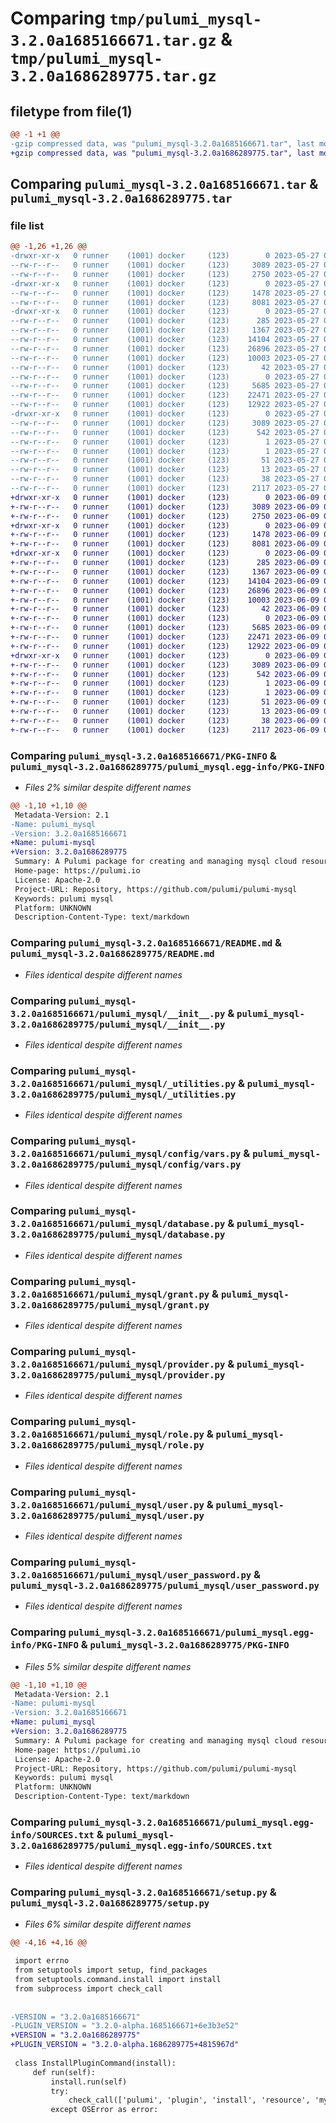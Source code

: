 # Comparing `tmp/pulumi_mysql-3.2.0a1685166671.tar.gz` & `tmp/pulumi_mysql-3.2.0a1686289775.tar.gz`

## filetype from file(1)

```diff
@@ -1 +1 @@
-gzip compressed data, was "pulumi_mysql-3.2.0a1685166671.tar", last modified: Sat May 27 06:04:41 2023, max compression
+gzip compressed data, was "pulumi_mysql-3.2.0a1686289775.tar", last modified: Fri Jun  9 05:56:59 2023, max compression
```

## Comparing `pulumi_mysql-3.2.0a1685166671.tar` & `pulumi_mysql-3.2.0a1686289775.tar`

### file list

```diff
@@ -1,26 +1,26 @@
-drwxr-xr-x   0 runner    (1001) docker     (123)        0 2023-05-27 06:04:40.997201 pulumi_mysql-3.2.0a1685166671/
--rw-r--r--   0 runner    (1001) docker     (123)     3089 2023-05-27 06:04:40.997201 pulumi_mysql-3.2.0a1685166671/PKG-INFO
--rw-r--r--   0 runner    (1001) docker     (123)     2750 2023-05-27 06:04:40.000000 pulumi_mysql-3.2.0a1685166671/README.md
-drwxr-xr-x   0 runner    (1001) docker     (123)        0 2023-05-27 06:04:40.997201 pulumi_mysql-3.2.0a1685166671/pulumi_mysql/
--rw-r--r--   0 runner    (1001) docker     (123)     1478 2023-05-27 06:04:40.000000 pulumi_mysql-3.2.0a1685166671/pulumi_mysql/__init__.py
--rw-r--r--   0 runner    (1001) docker     (123)     8081 2023-05-27 06:04:40.000000 pulumi_mysql-3.2.0a1685166671/pulumi_mysql/_utilities.py
-drwxr-xr-x   0 runner    (1001) docker     (123)        0 2023-05-27 06:04:40.997201 pulumi_mysql-3.2.0a1685166671/pulumi_mysql/config/
--rw-r--r--   0 runner    (1001) docker     (123)      285 2023-05-27 06:04:40.000000 pulumi_mysql-3.2.0a1685166671/pulumi_mysql/config/__init__.py
--rw-r--r--   0 runner    (1001) docker     (123)     1367 2023-05-27 06:04:40.000000 pulumi_mysql-3.2.0a1685166671/pulumi_mysql/config/vars.py
--rw-r--r--   0 runner    (1001) docker     (123)    14104 2023-05-27 06:04:40.000000 pulumi_mysql-3.2.0a1685166671/pulumi_mysql/database.py
--rw-r--r--   0 runner    (1001) docker     (123)    26896 2023-05-27 06:04:40.000000 pulumi_mysql-3.2.0a1685166671/pulumi_mysql/grant.py
--rw-r--r--   0 runner    (1001) docker     (123)    10003 2023-05-27 06:04:40.000000 pulumi_mysql-3.2.0a1685166671/pulumi_mysql/provider.py
--rw-r--r--   0 runner    (1001) docker     (123)       42 2023-05-27 06:04:40.000000 pulumi_mysql-3.2.0a1685166671/pulumi_mysql/pulumi-plugin.json
--rw-r--r--   0 runner    (1001) docker     (123)        0 2023-05-27 06:04:40.000000 pulumi_mysql-3.2.0a1685166671/pulumi_mysql/py.typed
--rw-r--r--   0 runner    (1001) docker     (123)     5685 2023-05-27 06:04:40.000000 pulumi_mysql-3.2.0a1685166671/pulumi_mysql/role.py
--rw-r--r--   0 runner    (1001) docker     (123)    22471 2023-05-27 06:04:40.000000 pulumi_mysql-3.2.0a1685166671/pulumi_mysql/user.py
--rw-r--r--   0 runner    (1001) docker     (123)    12922 2023-05-27 06:04:40.000000 pulumi_mysql-3.2.0a1685166671/pulumi_mysql/user_password.py
-drwxr-xr-x   0 runner    (1001) docker     (123)        0 2023-05-27 06:04:40.997201 pulumi_mysql-3.2.0a1685166671/pulumi_mysql.egg-info/
--rw-r--r--   0 runner    (1001) docker     (123)     3089 2023-05-27 06:04:40.000000 pulumi_mysql-3.2.0a1685166671/pulumi_mysql.egg-info/PKG-INFO
--rw-r--r--   0 runner    (1001) docker     (123)      542 2023-05-27 06:04:40.000000 pulumi_mysql-3.2.0a1685166671/pulumi_mysql.egg-info/SOURCES.txt
--rw-r--r--   0 runner    (1001) docker     (123)        1 2023-05-27 06:04:40.000000 pulumi_mysql-3.2.0a1685166671/pulumi_mysql.egg-info/dependency_links.txt
--rw-r--r--   0 runner    (1001) docker     (123)        1 2023-05-27 06:04:40.000000 pulumi_mysql-3.2.0a1685166671/pulumi_mysql.egg-info/not-zip-safe
--rw-r--r--   0 runner    (1001) docker     (123)       51 2023-05-27 06:04:40.000000 pulumi_mysql-3.2.0a1685166671/pulumi_mysql.egg-info/requires.txt
--rw-r--r--   0 runner    (1001) docker     (123)       13 2023-05-27 06:04:40.000000 pulumi_mysql-3.2.0a1685166671/pulumi_mysql.egg-info/top_level.txt
--rw-r--r--   0 runner    (1001) docker     (123)       38 2023-05-27 06:04:40.997201 pulumi_mysql-3.2.0a1685166671/setup.cfg
--rw-r--r--   0 runner    (1001) docker     (123)     2117 2023-05-27 06:04:40.000000 pulumi_mysql-3.2.0a1685166671/setup.py
+drwxr-xr-x   0 runner    (1001) docker     (123)        0 2023-06-09 05:56:59.678478 pulumi_mysql-3.2.0a1686289775/
+-rw-r--r--   0 runner    (1001) docker     (123)     3089 2023-06-09 05:56:59.678478 pulumi_mysql-3.2.0a1686289775/PKG-INFO
+-rw-r--r--   0 runner    (1001) docker     (123)     2750 2023-06-09 05:56:59.000000 pulumi_mysql-3.2.0a1686289775/README.md
+drwxr-xr-x   0 runner    (1001) docker     (123)        0 2023-06-09 05:56:59.678478 pulumi_mysql-3.2.0a1686289775/pulumi_mysql/
+-rw-r--r--   0 runner    (1001) docker     (123)     1478 2023-06-09 05:56:59.000000 pulumi_mysql-3.2.0a1686289775/pulumi_mysql/__init__.py
+-rw-r--r--   0 runner    (1001) docker     (123)     8081 2023-06-09 05:56:59.000000 pulumi_mysql-3.2.0a1686289775/pulumi_mysql/_utilities.py
+drwxr-xr-x   0 runner    (1001) docker     (123)        0 2023-06-09 05:56:59.678478 pulumi_mysql-3.2.0a1686289775/pulumi_mysql/config/
+-rw-r--r--   0 runner    (1001) docker     (123)      285 2023-06-09 05:56:59.000000 pulumi_mysql-3.2.0a1686289775/pulumi_mysql/config/__init__.py
+-rw-r--r--   0 runner    (1001) docker     (123)     1367 2023-06-09 05:56:59.000000 pulumi_mysql-3.2.0a1686289775/pulumi_mysql/config/vars.py
+-rw-r--r--   0 runner    (1001) docker     (123)    14104 2023-06-09 05:56:59.000000 pulumi_mysql-3.2.0a1686289775/pulumi_mysql/database.py
+-rw-r--r--   0 runner    (1001) docker     (123)    26896 2023-06-09 05:56:59.000000 pulumi_mysql-3.2.0a1686289775/pulumi_mysql/grant.py
+-rw-r--r--   0 runner    (1001) docker     (123)    10003 2023-06-09 05:56:59.000000 pulumi_mysql-3.2.0a1686289775/pulumi_mysql/provider.py
+-rw-r--r--   0 runner    (1001) docker     (123)       42 2023-06-09 05:56:59.000000 pulumi_mysql-3.2.0a1686289775/pulumi_mysql/pulumi-plugin.json
+-rw-r--r--   0 runner    (1001) docker     (123)        0 2023-06-09 05:56:59.000000 pulumi_mysql-3.2.0a1686289775/pulumi_mysql/py.typed
+-rw-r--r--   0 runner    (1001) docker     (123)     5685 2023-06-09 05:56:59.000000 pulumi_mysql-3.2.0a1686289775/pulumi_mysql/role.py
+-rw-r--r--   0 runner    (1001) docker     (123)    22471 2023-06-09 05:56:59.000000 pulumi_mysql-3.2.0a1686289775/pulumi_mysql/user.py
+-rw-r--r--   0 runner    (1001) docker     (123)    12922 2023-06-09 05:56:59.000000 pulumi_mysql-3.2.0a1686289775/pulumi_mysql/user_password.py
+drwxr-xr-x   0 runner    (1001) docker     (123)        0 2023-06-09 05:56:59.678478 pulumi_mysql-3.2.0a1686289775/pulumi_mysql.egg-info/
+-rw-r--r--   0 runner    (1001) docker     (123)     3089 2023-06-09 05:56:59.000000 pulumi_mysql-3.2.0a1686289775/pulumi_mysql.egg-info/PKG-INFO
+-rw-r--r--   0 runner    (1001) docker     (123)      542 2023-06-09 05:56:59.000000 pulumi_mysql-3.2.0a1686289775/pulumi_mysql.egg-info/SOURCES.txt
+-rw-r--r--   0 runner    (1001) docker     (123)        1 2023-06-09 05:56:59.000000 pulumi_mysql-3.2.0a1686289775/pulumi_mysql.egg-info/dependency_links.txt
+-rw-r--r--   0 runner    (1001) docker     (123)        1 2023-06-09 05:56:59.000000 pulumi_mysql-3.2.0a1686289775/pulumi_mysql.egg-info/not-zip-safe
+-rw-r--r--   0 runner    (1001) docker     (123)       51 2023-06-09 05:56:59.000000 pulumi_mysql-3.2.0a1686289775/pulumi_mysql.egg-info/requires.txt
+-rw-r--r--   0 runner    (1001) docker     (123)       13 2023-06-09 05:56:59.000000 pulumi_mysql-3.2.0a1686289775/pulumi_mysql.egg-info/top_level.txt
+-rw-r--r--   0 runner    (1001) docker     (123)       38 2023-06-09 05:56:59.678478 pulumi_mysql-3.2.0a1686289775/setup.cfg
+-rw-r--r--   0 runner    (1001) docker     (123)     2117 2023-06-09 05:56:59.000000 pulumi_mysql-3.2.0a1686289775/setup.py
```

### Comparing `pulumi_mysql-3.2.0a1685166671/PKG-INFO` & `pulumi_mysql-3.2.0a1686289775/pulumi_mysql.egg-info/PKG-INFO`

 * *Files 2% similar despite different names*

```diff
@@ -1,10 +1,10 @@
 Metadata-Version: 2.1
-Name: pulumi_mysql
-Version: 3.2.0a1685166671
+Name: pulumi-mysql
+Version: 3.2.0a1686289775
 Summary: A Pulumi package for creating and managing mysql cloud resources.
 Home-page: https://pulumi.io
 License: Apache-2.0
 Project-URL: Repository, https://github.com/pulumi/pulumi-mysql
 Keywords: pulumi mysql
 Platform: UNKNOWN
 Description-Content-Type: text/markdown
```

### Comparing `pulumi_mysql-3.2.0a1685166671/README.md` & `pulumi_mysql-3.2.0a1686289775/README.md`

 * *Files identical despite different names*

### Comparing `pulumi_mysql-3.2.0a1685166671/pulumi_mysql/__init__.py` & `pulumi_mysql-3.2.0a1686289775/pulumi_mysql/__init__.py`

 * *Files identical despite different names*

### Comparing `pulumi_mysql-3.2.0a1685166671/pulumi_mysql/_utilities.py` & `pulumi_mysql-3.2.0a1686289775/pulumi_mysql/_utilities.py`

 * *Files identical despite different names*

### Comparing `pulumi_mysql-3.2.0a1685166671/pulumi_mysql/config/vars.py` & `pulumi_mysql-3.2.0a1686289775/pulumi_mysql/config/vars.py`

 * *Files identical despite different names*

### Comparing `pulumi_mysql-3.2.0a1685166671/pulumi_mysql/database.py` & `pulumi_mysql-3.2.0a1686289775/pulumi_mysql/database.py`

 * *Files identical despite different names*

### Comparing `pulumi_mysql-3.2.0a1685166671/pulumi_mysql/grant.py` & `pulumi_mysql-3.2.0a1686289775/pulumi_mysql/grant.py`

 * *Files identical despite different names*

### Comparing `pulumi_mysql-3.2.0a1685166671/pulumi_mysql/provider.py` & `pulumi_mysql-3.2.0a1686289775/pulumi_mysql/provider.py`

 * *Files identical despite different names*

### Comparing `pulumi_mysql-3.2.0a1685166671/pulumi_mysql/role.py` & `pulumi_mysql-3.2.0a1686289775/pulumi_mysql/role.py`

 * *Files identical despite different names*

### Comparing `pulumi_mysql-3.2.0a1685166671/pulumi_mysql/user.py` & `pulumi_mysql-3.2.0a1686289775/pulumi_mysql/user.py`

 * *Files identical despite different names*

### Comparing `pulumi_mysql-3.2.0a1685166671/pulumi_mysql/user_password.py` & `pulumi_mysql-3.2.0a1686289775/pulumi_mysql/user_password.py`

 * *Files identical despite different names*

### Comparing `pulumi_mysql-3.2.0a1685166671/pulumi_mysql.egg-info/PKG-INFO` & `pulumi_mysql-3.2.0a1686289775/PKG-INFO`

 * *Files 5% similar despite different names*

```diff
@@ -1,10 +1,10 @@
 Metadata-Version: 2.1
-Name: pulumi-mysql
-Version: 3.2.0a1685166671
+Name: pulumi_mysql
+Version: 3.2.0a1686289775
 Summary: A Pulumi package for creating and managing mysql cloud resources.
 Home-page: https://pulumi.io
 License: Apache-2.0
 Project-URL: Repository, https://github.com/pulumi/pulumi-mysql
 Keywords: pulumi mysql
 Platform: UNKNOWN
 Description-Content-Type: text/markdown
```

### Comparing `pulumi_mysql-3.2.0a1685166671/pulumi_mysql.egg-info/SOURCES.txt` & `pulumi_mysql-3.2.0a1686289775/pulumi_mysql.egg-info/SOURCES.txt`

 * *Files identical despite different names*

### Comparing `pulumi_mysql-3.2.0a1685166671/setup.py` & `pulumi_mysql-3.2.0a1686289775/setup.py`

 * *Files 6% similar despite different names*

```diff
@@ -4,16 +4,16 @@
 
 import errno
 from setuptools import setup, find_packages
 from setuptools.command.install import install
 from subprocess import check_call
 
 
-VERSION = "3.2.0a1685166671"
-PLUGIN_VERSION = "3.2.0-alpha.1685166671+6e3b3e52"
+VERSION = "3.2.0a1686289775"
+PLUGIN_VERSION = "3.2.0-alpha.1686289775+4815967d"
 
 class InstallPluginCommand(install):
     def run(self):
         install.run(self)
         try:
             check_call(['pulumi', 'plugin', 'install', 'resource', 'mysql', PLUGIN_VERSION])
         except OSError as error:
```

